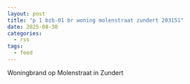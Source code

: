 ```yaml
---
layout: post
title: "p 1 bzb-01 br woning molenstraat zundert 203151"
date: 2025-08-30
categories: 
  - rss
tags: 
  - feed
---
```


Woningbrand op Molenstraat in Zundert
